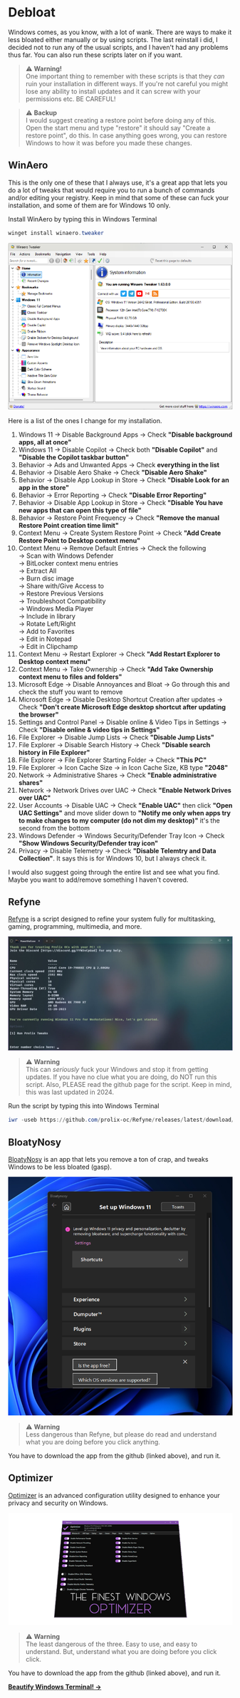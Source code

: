 # Debloat

Windows comes, as you know, with a lot of wank. There are ways to make it less bloated either manually or by using scripts. The last reinstall i did, I decided not to run any of the usual scripts, and I haven't had any problems thus far. You can also run these scripts later on if you want.

> ⚠️ **Warning!**  
> One important thing to remember with these scripts is that they *can* ruin your installation in different ways. If you're not careful you might lose any ability to install updates and it can screw with your permissions etc. BE CAREFUL!

> ⚠️ **Backup**  
> I would suggest creating a restore point before doing any of this. Open the start menu and type "restore" it should say "Create a restore point", do this. In case anything goes wrong, you can restore Windows to how it was before you made these changes.

## WinAero

This is the only one of these that I always use, it's a great app that lets you do a lot of tweaks that would require you to run a bunch of commands and/or editing your registry. Keep in mind that some of these can fuck your installation, and some of them are for Windows 10 only.

Install WinAero by typing this in Windows Terminal
   ```powershell
   winget install winaero.tweaker
   ```

![winaero](_media/winaero.png)

Here is a list of the ones I change for my installation.
1. Windows 11 → Disable Background Apps → Check **"Disable background apps, all at once"**
2. Windows 11 → Disable Copilot → Check both **"Disable Copilot"** and **"Disable the Copilot taskbar button"**
3. Behavior → Ads and Unwanted Apps → Check **everything in the list**
4. Behavior → Disable Aero Shake → Check **"Disable Aero Shake"**
5. Behavior → Disable App Lookup in Store → Check **"Disable Look for an app in the store"**
6. Behavior → Error Reporting → Check **"Disable Error Reporting"**
7. Behavior → Disable App Lookup in Store → Check **"Disable You have new apps that can open this type of file"**
8. Behavior → Restore Point Frequency → Check **"Remove the manual Restore Point creation time limit"**
9. Context Menu → Create System Restore Point → Check **"Add Create Restore Point to Desktop context menu"**
10. Context Menu → Remove Default Entries → Check the following  
→ Scan with Windows Defender  
→ BitLocker context menu entries  
→ Extract All  
→ Burn disc image  
→ Share with/Give Access to  
→ Restore Previous Versions  
→ Troubleshoot Compatibility  
→ Windows Media Player  
→ Include in library  
→ Rotate Left/Right  
→ Add to Favorites  
→ Edit in Notepad  
→ Edit in Clipchamp  
11. Context Menu → Restart Explorer → Check **"Add Restart Explorer to Desktop context menu"**
12. Context Menu → Take Ownership → Check **"Add Take Ownership context menu to files and folders"**
13. Microsoft Edge → Disable Annoyances and Bloat → Go through this and check the stuff you want to remove
14. Microsoft Edge → Disable Desktop Shortcut Creation after updates → Check **"Don't create Microsoft Edge desktop shortcut after updating the browser"**
15. Settings and Control Panel → Disable online & Video Tips in Settings → Check **"Disable online & video tips in Settings"**
16. File Explorer → Disable Jump Lists → Check **"Disable Jump Lists"**
17. File Explorer → Disable Search History → Check **"Disable search history in File Explorer"**
18. File Explorer → File Explorer Starting Folder → Check **"This PC"**
19. File Explorer → Icon Cache Size → in Icon Cache Size, KB type **"2048"**
20. Network → Administrative Shares → Check **"Enable administrative shares"**
21. Network → Network Drives over UAC → Check **"Enable Network Drives over UAC"**
22. User Accounts → Disable UAC → Check **"Enable UAC"** then click **"Open UAC Settings"** and move slider down to **"Notify me only when apps try to make changes to my computer (do not dim my desktop)"** it's the second from the bottom
23. Windows Defender → Windows Security/Defender Tray Icon → Check **"Show Windows Security/Defender tray icon"**
24. Privacy → Disable Telemetry → Check **"Disable Telemtry and Data Collection"**. It says this is for Windows 10, but I always check it.

I would also suggest going through the entire list and see what you find. Maybe you want to add/remove something I haven't covered.

## Refyne

[Refyne](https://github.com/prolix-oc/Refyne) is a script designed to refine your system fully for multitasking, gaming, programming, multimedia, and more.

![refyne](_media/refyne.webp)

> ⚠️ **Warning**  
> This can *seriously* fuck your Windows and stop it from getting updates. If you have no clue what you are doing, do NOT run this script. Also, PLEASE read the github page for the script. Keep in mind, this was last updated in 2024.

Run the script by typing this into Windows Terminal
   ```powershell
   iwr -useb https://github.com/prolix-oc/Refyne/releases/latest/download/Refyne.ps1 | iex
   ```

## BloatyNosy

[BloatyNosy](https://github.com/builtbybel/Bloatynosy) is an app that lets you remove a ton of crap, and tweaks Windows to be less bloated (gasp).

![bloatynosy](_media/bloatynosy.png)

> ⚠️ **Warning**  
> Less dangerous than Refyne, but please do read and understand what you are doing before you click anything.

You have to download the app from the github (linked above), and run it.

## Optimizer

[Optimizer](https://github.com/hellzerg/optimizer) is an advanced configuration utility designed to enhance your privacy and security on Windows.

![optimizer](_media/optimizer.png)

> ⚠️ **Warning**  
> The least dangerous of the three. Easy to use, and easy to understand. But, understand what you are doing before you click click.

You have to download the app from the github (linked above), and run it.

   **[Beautify Windows Terminal! →](terminal.md)**